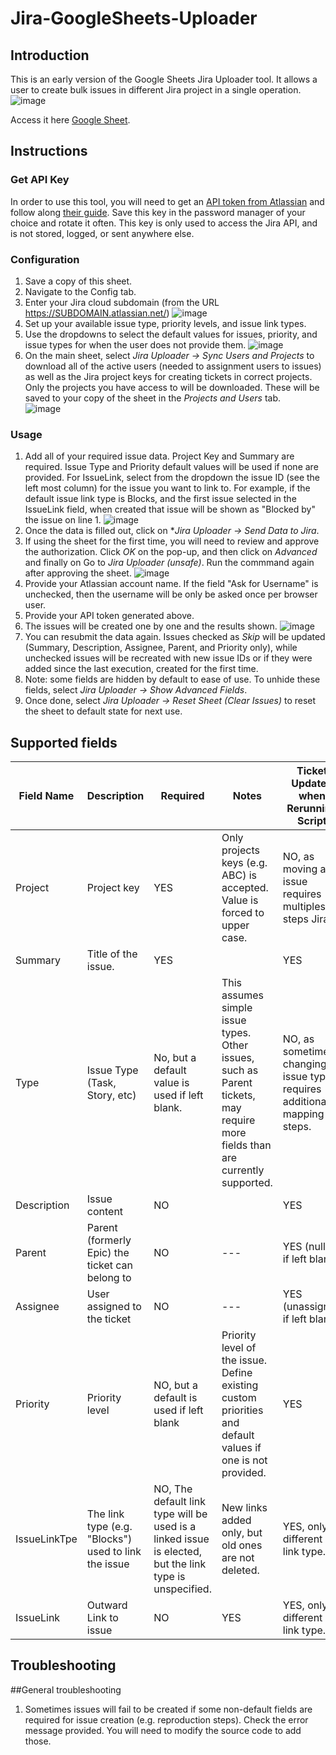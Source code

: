 # Jira-GoogleSheets-Uploader

## Introduction
This is an early version of the Google Sheets Jira Uploader tool. It allows a user to create bulk issues in different Jira project in a single operation. 
![image](https://github.com/user-attachments/assets/869513e1-0b31-459a-b126-3d430b4fe33a)


Access it here [Google Sheet](https://docs.google.com/spreadsheets/d/1MNpOlAPB5ZpoOhahrRmF7zc7uh9vcKTDTO_s7sIjZjw/edit?gid=1564783105#gid=1564783105).

## Instructions
### Get API Key
In order to use this tool, you will need to get an [API token from Atlassian](https://id.atlassian.com/manage-profile/security/api-tokens) and follow along [their guide](https://support.atlassian.com/atlassian-account/docs/manage-api-tokens-for-your-atlassian-account/). Save this key in the password manager of your choice and rotate it often. This key is only used to access the Jira API, and is not stored, logged, or sent anywhere else.

### Configuration
 1. Save a copy of this sheet. 
 2. Navigate to the Config tab.
 3. Enter your Jira cloud subdomain (from the URL https://SUBDOMAIN.atlassian.net/)
    ![image](https://github.com/user-attachments/assets/80b8a629-c047-473f-a477-057d5e7898f5)
 4. Set up your available issue type, priority levels, and issue link types.
 5. Use the dropdowns to select the default values for issues, priority, and issue types for when the user does not provide them.
   ![image](https://github.com/user-attachments/assets/bda875b3-d009-48ba-a2da-957e24e11678)
 6. On the main sheet, select *Jira Uploader -> Sync Users and Projects* to download all of the active users (needed to assignment users to issues) as well as the Jira project keys for creating tickets in correct projects. Only the projects you have access to will be downloaded. These will be saved to your copy of the sheet in the *Projects and Users* tab.  
    ![image](https://github.com/user-attachments/assets/359e573e-d054-4f32-a3e3-45dfdf0799ce)
   
### Usage
1. Add all of your required issue data. Project Key and Summary are required. Issue Type and Priority default values will be used if none are provided. For IssueLink, select from the dropdown the issue ID (see the left most column) for the issue you want to link to. For example, if the default issue link type is Blocks, and the first issue selected in the IssueLink field, when created that issue will be shown as "Blocked by" the issue on line 1. 
 ![image](https://github.com/user-attachments/assets/40f3a9eb-af41-476c-bb92-eadb449e085a)
2. Once the data is filled out, click on **Jira Uploader -> Send Data to Jira*.
3. If using the sheet for the first time, you will need to review and approve the authorization. Click *OK* on the pop-up, and then click on *Advanced* and finally on Go to *Jira Uploader (unsafe)*. Run the commmand again after approving the sheet.
![image](https://github.com/alexrumer/Jira-GoogleSheets-Uploader/assets/20408958/2f7489d5-50ee-40e7-94c8-50c48e7e957a)
4. Provide your Atlassian account name. If the field "Ask for Username" is unchecked, then the username will be only be asked once per browser user. 
5. Provide your API token generated above.
6. The issues will be created one by one and the results shown.
![image](https://github.com/user-attachments/assets/956b96ca-ee9f-4743-9f42-00791a28dd42)
7. You can resubmit the data again. Issues checked as *Skip* will be updated (Summary, Description, Assignee, Parent, and Priority only), while unchecked issues will be recreated with new issue IDs or if they were added since the last execution, created for the first time.
8. Note: some fields are hidden by default to ease of use. To unhide these fields, select *Jira Uploader -> Show Advanced Fields*.
9. Once done, select *Jira Uploader -> Reset Sheet (Clear Issues)* to reset the sheet to default state for next use.
   
## Supported fields
| Field Name  | Description | Required |Notes | Ticket Updated when Rerunning Script | Hidden |
| ---  | --- | --- | --- | --- | --- |
| Project  | Project key | YES | Only projects keys (e.g. ABC) is accepted. Value is forced to upper case. | NO, as moving an issue requires multiples steps Jira. | NO |
| Summary  | Title of the issue. | YES | | YES | NO |
| Type  | Issue Type (Task, Story, etc)| No, but a default value is used if left blank. | This assumes simple issue types. Other issues, such as Parent tickets, may require more fields than are currently supported. | NO, as sometimes changing issue type requires additional mapping steps. | NO |
| Description  | Issue content | NO | | YES | NO |
| Parent  | Parent (formerly Epic) the ticket can belong to | NO |---| YES (nulled if left blank) | NO |
| Assignee  | User assigned to the ticket | NO |---| YES (unassigned if left blank)| NO |
| Priority  | Priority level | NO, but a default is used if left blank | Priority level of the issue. Define existing custom priorities and default values if one is not provided. |YES| NO |
| IssueLinkTpe | The link type (e.g. "Blocks") used to link the issue | NO, The default link type will be used is a linked issue is elected, but the link type is unspecified. | New links added only, but old ones are not deleted. | YES, only if different link type. | YES |
| IssueLink | Outward Link to issue | NO | YES | YES, only if different link type. | NO |

## Troubleshooting
##General troubleshooting
1. Sometimes issues will fail to be created if some non-default fields are required for issue creation (e.g. reproduction steps). Check the error message provided. You will need to modify the source code to add those. 


